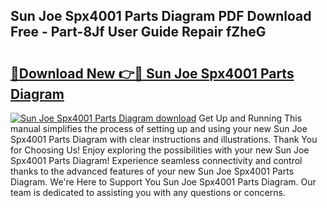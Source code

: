 ## Sun Joe Spx4001 Parts Diagram PDF Download Free - Part-8Jf User Guide Repair fZheG

# <h2><a href="http://dfh99c9.blite.top/?on=Sun+Joe+Spx4001+Parts+Diagram">🔗Download New 👉🔴 Sun Joe Spx4001 Parts Diagram</a></h2>

[![Sun Joe Spx4001 Parts Diagram download](https://i.imgur.com/lujVjoI.png)](http://dfh99c9.blite.top/?on=Sun+Joe+Spx4001+Parts+Diagram)
Get Up and Running This manual simplifies the process of setting up and using your new Sun Joe Spx4001 Parts Diagram with clear instructions and illustrations. Thank You for Choosing Us! Enjoy exploring the possibilities with your new Sun Joe Spx4001 Parts Diagram! Experience seamless connectivity and control thanks to the advanced features of your new Sun Joe Spx4001 Parts Diagram. We're Here to Support You Sun Joe Spx4001 Parts Diagram. Our team is dedicated to assisting you with any questions or concerns.
